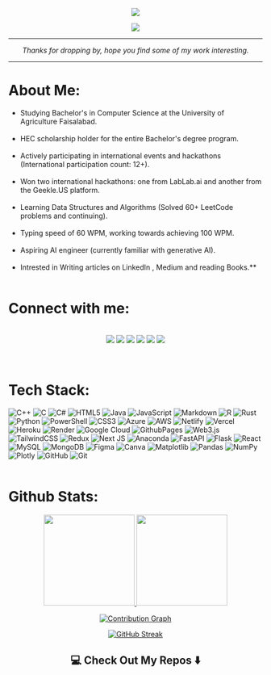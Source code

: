 <p align="center">
  <img src="https://readme-typing-svg.herokuapp.com?font=Fira+Code&weight=900&size=25&duration=2000&pause=1000&color=18F73F&center=true&vCenter=true&width=435&lines=Hi, I Am Muhammad Farhan;Aspiring+AI+Engineer;Machine+Learning+Enthusiast; alt="Typing SVG" />
</p>

<div align="center">
  

  <img src="https://img.shields.io/badge/AI-Engineer-blue?style=for-the-badge&logo=data:image/svg+xml;base64,PHN2ZyB4bWxucz0iaHR0cDovL3d3dy53My5vcmcvMjAwMC9zdmciIHZpZXdCb3g9IjAgMCAyNCAyNCI+PHBhdGggZmlsbD0iI2ZmZiIgZD0iTTEyIDJMMiA3djEwbDEwIDUgMTAtNVY3bC0xMC01ek0xMCA4LjkybDIgMVYxNWgtMnYtNi4wOHpNMTQgMTVoLTJ2LTUuMDhsMi0xVjE1eiIvPjwvc3ZnPg==" />



</div>

---

<p align="center">
  <i>Thanks for dropping by, hope you find some of my work interesting.</i>
</p>

---
#  About Me:

 - Studying Bachelor's in Computer Science at the University of Agriculture Faisalabad. <br/><br/>
 - HEC scholarship holder for the entire Bachelor's degree program. <br/><br/>
 - Actively participating in international events and hackathons (International participation count: 12+). <br/><br/>
 - Won two international hackathons: one from LabLab.ai and another from the Geekle.US platform. <br/><br/>
 - Learning Data Structures and Algorithms (Solved 60+ LeetCode problems and continuing). <br/><br/>
 - Typing speed of 60 WPM, working towards achieving 100 WPM. <br/><br/>
 - Aspiring AI engineer (currently familiar with generative AI). <br/><br/>
 - Intrested in Writing articles on LinkedIn , Medium and reading Books.**  <br/><br/>

 #  Connect with me:
 <br/>
 <div align="center">
    <a href="https://www.linkedin.com/in/muhammad-farhan-775641312" target="_blank"><img src="https://img.shields.io/badge/-Muhammad%20Farhan-0077B5?style=flat&logo=Linkedin&logoColor=white"/></a>
    <a target="_blank" href="mailto:farhanrafique6767@gmail.com"><img src="https://img.shields.io/badge/-farhanrafique6767@gmail.com-D14836?style=flat&logo=Gmail&logoColor=white"/></a>
    <a href="https://leetcode.com/u/Muhammad_Farhan_67/" target="_blank"><img src="https://img.shields.io/badge/-Muhammad%20Farhan-FFA116?style=flat&logo=LeetCode&logoColor=white"/></a>
    <a href="https://lablab.ai/u/@Farhan67" target="_blank"><img src="https://img.shields.io/badge/-LabLab%20Profile-3B5998?style=flat&logo=LabLab&logoColor=white"/></a>
    <a href="https://medium.com/@Muhammad-Farhan" target="_blank"><img src="https://img.shields.io/badge/-Medium%20Profile-000000?style=flat&logo=Medium&logoColor=white"/></a>
     <a href="https://www.instagram.com/muhammadfarhan06?igsh=emY4em9xZWF2YXlo" target="_blank"><img src="https://img.shields.io/badge/-Instagram-E4405F?style=flat&logo=Instagram&logoColor=white"/></a>
</div><br/><br/>


#  Tech Stack:
![C++](https://img.shields.io/badge/c++-%2300599C.svg?style=for-the-badge&logo=c%2B%2B&logoColor=white) ![C](https://img.shields.io/badge/c-%2300599C.svg?style=for-the-badge&logo=c&logoColor=white) ![C#](https://img.shields.io/badge/c%23-%23239120.svg?style=for-the-badge&logo=csharp&logoColor=white) ![HTML5](https://img.shields.io/badge/html5-%23E34F26.svg?style=for-the-badge&logo=html5&logoColor=white) ![Java](https://img.shields.io/badge/java-%23ED8B00.svg?style=for-the-badge&logo=openjdk&logoColor=white) ![JavaScript](https://img.shields.io/badge/javascript-%23323330.svg?style=for-the-badge&logo=javascript&logoColor=%23F7DF1E) ![Markdown](https://img.shields.io/badge/markdown-%23000000.svg?style=for-the-badge&logo=markdown&logoColor=white) ![R](https://img.shields.io/badge/r-%23276DC3.svg?style=for-the-badge&logo=r&logoColor=white) ![Rust](https://img.shields.io/badge/rust-%23000000.svg?style=for-the-badge&logo=rust&logoColor=white) ![Python](https://img.shields.io/badge/python-3670A0?style=for-the-badge&logo=python&logoColor=ffdd54) ![PowerShell](https://img.shields.io/badge/PowerShell-%235391FE.svg?style=for-the-badge&logo=powershell&logoColor=white) ![CSS3](https://img.shields.io/badge/css3-%231572B6.svg?style=for-the-badge&logo=css3&logoColor=white) ![Azure](https://img.shields.io/badge/azure-%230072C6.svg?style=for-the-badge&logo=microsoftazure&logoColor=white) ![AWS](https://img.shields.io/badge/AWS-%23FF9900.svg?style=for-the-badge&logo=amazon-aws&logoColor=white) ![Netlify](https://img.shields.io/badge/netlify-%23000000.svg?style=for-the-badge&logo=netlify&logoColor=#00C7B7) ![Vercel](https://img.shields.io/badge/vercel-%23000000.svg?style=for-the-badge&logo=vercel&logoColor=white) ![Heroku](https://img.shields.io/badge/heroku-%23430098.svg?style=for-the-badge&logo=heroku&logoColor=white) ![Render](https://img.shields.io/badge/Render-%46E3B7.svg?style=for-the-badge&logo=render&logoColor=white) ![Google Cloud](https://img.shields.io/badge/GoogleCloud-%234285F4.svg?style=for-the-badge&logo=google-cloud&logoColor=white) ![GithubPages](https://img.shields.io/badge/github%20pages-121013?style=for-the-badge&logo=github&logoColor=white) ![Web3.js](https://img.shields.io/badge/web3.js-F16822?style=for-the-badge&logo=web3.js&logoColor=white) ![TailwindCSS](https://img.shields.io/badge/tailwindcss-%2338B2AC.svg?style=for-the-badge&logo=tailwind-css&logoColor=white) ![Redux](https://img.shields.io/badge/redux-%23593d88.svg?style=for-the-badge&logo=redux&logoColor=white) ![Next JS](https://img.shields.io/badge/Next-black?style=for-the-badge&logo=next.js&logoColor=white) ![Anaconda](https://img.shields.io/badge/Anaconda-%2344A833.svg?style=for-the-badge&logo=anaconda&logoColor=white) ![FastAPI](https://img.shields.io/badge/FastAPI-005571?style=for-the-badge&logo=fastapi) ![Flask](https://img.shields.io/badge/flask-%23000.svg?style=for-the-badge&logo=flask&logoColor=white) ![React](https://img.shields.io/badge/react-%2320232a.svg?style=for-the-badge&logo=react&logoColor=%2361DAFB) ![MySQL](https://img.shields.io/badge/mysql-4479A1.svg?style=for-the-badge&logo=mysql&logoColor=white) ![MongoDB](https://img.shields.io/badge/MongoDB-%234ea94b.svg?style=for-the-badge&logo=mongodb&logoColor=white) ![Figma](https://img.shields.io/badge/figma-%23F24E1E.svg?style=for-the-badge&logo=figma&logoColor=white) ![Canva](https://img.shields.io/badge/Canva-%2300C4CC.svg?style=for-the-badge&logo=Canva&logoColor=white) ![Matplotlib](https://img.shields.io/badge/Matplotlib-%23ffffff.svg?style=for-the-badge&logo=Matplotlib&logoColor=black) ![Pandas](https://img.shields.io/badge/pandas-%23150458.svg?style=for-the-badge&logo=pandas&logoColor=white) ![NumPy](https://img.shields.io/badge/numpy-%23013243.svg?style=for-the-badge&logo=numpy&logoColor=white) ![Plotly](https://img.shields.io/badge/Plotly-%233F4F75.svg?style=for-the-badge&logo=plotly&logoColor=white) ![GitHub](https://img.shields.io/badge/github-%23121011.svg?style=for-the-badge&logo=github&logoColor=white) ![Git](https://img.shields.io/badge/git-%23F05033.svg?style=for-the-badge&logo=git&logoColor=white)<br/><br/>
# Github Stats:

<p align="center">
    <a href="https://github.com/muhammad-farhan67">
        <img height="180em" src="https://github-readme-stats.vercel.app/api?username=muhammad-farhan67&show_icons=true&theme=onedark&include_all_commits=true&count_private=true&hide_border=true"/>
        <img height="180em" src="https://github-readme-stats.vercel.app/api/top-langs/?username=muhammad-farhan67&layout=compact&langs_count=8&theme=onedark&hide_border=true" />
    </a>
</p>

<!-- Activity Graph -->
<p align="center">
  <a href="https://github.com/muhammad-farhan67">
    <img src="https://github-readme-activity-graph.vercel.app/graph?username=muhammad-farhan67&theme=react-dark&hide_border=true" alt="Contribution Graph" />
  </a> 
</p>

<!-- GitHub Streak Stats -->
<p align="center">
   <a href="https://github.com/muhammad-farhan67"> 
     <img src="https://github-readme-streak-stats.herokuapp.com/?user=muhammad-farhan67&theme=onedark&hide_border=true" alt="GitHub Streak" /> 
   </a>  
</p>

<h2 align="center">💻 Check Out My Repos ⬇️ </h2>

<!-- You can uncomment and modify this section if you want to include a quote -->
<!-- <div align="center">
  <a href="https://github.com/muhammad-farhan67">
    <img src="https://quotes-github-readme.vercel.app/api?type=horizontal&theme=dark">
  </a>
</div> -->
